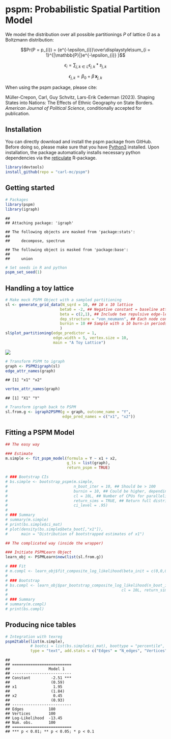 # pspm: Probabilistic Spatial Partition Model

We model the distribution over all possible partitionings *P* of lattice
*G* as a Boltzmann distribution:

``` math
Pr(P = p_{i}) =  {e^{-\epsilon_{i}}\over\displaystyle\sum_{i = 1}^{|\mathbb{P}|}e^{-\epsilon_{i}} }
```

``` math
\epsilon_{i} = \displaystyle\sum_{j,k \in L} \epsilon_{j,k}*s_{j,k}
```

``` math
\epsilon_{j,k} = \beta_0 + \beta\, \textbf{x}_{j,k}
```

When using the pspm package, please cite:

Müller-Crepon, Carl, Guy Schvitz, Lars-Erik Cederman (2023). Shaping
States into Nations: The Effects of Ethnic Geography on State Borders.
*American Journal of Political Science*, conditionally accepted for
publication.

## Installation

You can directly download and install the pspm package from GitHub.
Before doing so, please make sure that you have
[Python3](https://www.python.org/downloads/) installed. Upon
installation, the package automatically installs necessary python
dependencies via the
[reticulate](https://cran.r-project.org/web/packages/reticulate/index.html)
R-package.

``` r
library(devtools)
install_github(repo = "carl-mc/pspm")
```

## Getting started

``` r
# Packages
library(pspm)
library(igraph)
```

    ## 
    ## Attaching package: 'igraph'

    ## The following objects are masked from 'package:stats':
    ## 
    ##     decompose, spectrum

    ## The following object is masked from 'package:base':
    ## 
    ##     union

``` r
# Set seeds in R and python
pspm_set_seed(1)
```

## Handling a toy lattice

``` r
# Make mock PSPM Object with a sampled partitioning
sl <- generate_grid_data(N_sqrd = 10, ## 10 x 10 lattice
                        beta0 = -2, ## Negative constant = baseline attraction between nodes
                        beta = c(2,1), ## Include two repulsive edge-level predictors
                        dep_structure = "von_neumann", ## Each node connects to 4 neighbors
                        burnin = 10 ## Sample with a 10 burn-in periods
                        )
sl$plot_partitioning(edge_predictor = 1, 
                     edge.width = 5, vertex.size = 10,
                     main = "A Toy Lattice")
```

![](README_files/figure-markdown_github/unnamed-chunk-3-1.png)

``` r
# Transform PSPM to igraph
graph <- PSPM2igraph(sl)
edge_attr_names(graph)
```

    ## [1] "x1" "x2"

``` r
vertex_attr_names(graph)
```

    ## [1] "X1" "Y"

``` r
# Transform igraph back to PSPM
sl.from.g <- igraph2PSPM(g = graph, outcome_name = "Y",
                         edge_pred_names = c("x1", "x2"))
```

## Fitting a PSPM Model

``` r
## The easy way

### Estimate
m.simple <- fit_pspm_model(formula = Y ~ x1 + x2, 
                           g_ls = list(graph),
                           return_pspm = TRUE)

# ### Bootstrap CIs
# bs.simple <- bootstrap_pspm(m.simple, 
#                             n_boot_iter = 10, ## Should be > 100
#                             burnin = 10, ## Could be higher, depending on complexite of graph and model
#                             cl = 10L, ## Number of CPUs for parallelization
#                             return_sims = TRUE, ## Return full distribution of estimates
#                             ci_level = .95)
# 
# ### Summary
# summary(m.simple)
# print(bs.simple$ci_mat)
# plot(density(bs.simple$beta_boot[,"x1"]),
#      main = "Distribution of bootstrapped estimates of x1")
```

``` r
## The complicated way (inside the wrapper)

### Initiate PSPMLearn Object
learn_obj <- PSPMLearn$new(list(sl.from.g))

# ### Fit
# m.compl <- learn_obj$fit_composite_log_likelihood(beta_init = c(0,0,0))
# 
# ### Bootstrap
# bs.compl <- learn_obj$par_bootstrap_composite_log_likelihood(n_boot_iter = 10, burnin = 10, 
#                                                  cl = 10L, return_sims = FALSE, ci_level = .95)
# 
# ### Summary
# summary(m.compl)
# print(bs.compl)
```

## Producing nice tables

``` r
# Integration with texreg
pspm2table(list(m.simple),
           # bootci = list(bs.simple$ci_mat), boottype = "percentile",
           type = "text", add.stats = c("Edges" = "N_edges", "Vertices" = "N"))
```

    ## 
    ## ==========================
    ##                 Model 1   
    ## --------------------------
    ## Constant         -2.51 ***
    ##                  (0.59)   
    ## x1                1.95    
    ##                  (1.84)   
    ## x2                0.45    
    ##                  (0.93)   
    ## --------------------------
    ## Edges           180       
    ## Vertices        100       
    ## Log-Likelihood  -13.45    
    ## Num. obs.       100       
    ## ==========================
    ## *** p < 0.01; ** p < 0.05; * p < 0.1
